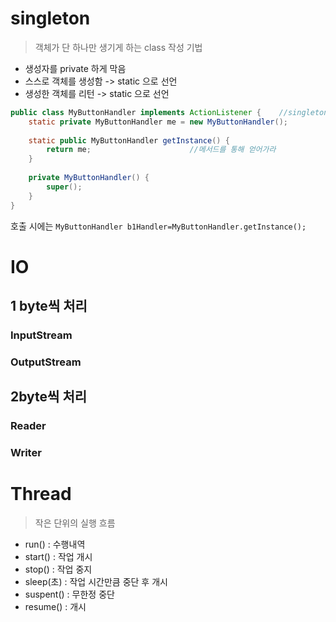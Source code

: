 # singleton

> 객체가 단 하나만 생기게 하는 class 작성 기법

- 생성자를 private 하게 막음
- 스스로 객체를 생성함 -> static 으로 선언
- 생성한 객체를 리턴 -> static 으로 선언

```java
public class MyButtonHandler implements ActionListener {	//singleton
	static private MyButtonHandler me = new MyButtonHandler();
	
	static public MyButtonHandler getInstance() { 
		return me;						//메서드를 통해 얻어가라
	}
	
	private MyButtonHandler() {
		super();
	}	
}
```

호출 시에는 `MyButtonHandler b1Handler=MyButtonHandler.getInstance();`



# IO

## 1 byte씩 처리

### InputStream

### OutputStream



## 2byte씩 처리

### Reader

### Writer



# Thread

> 작은 단위의 실행 흐름

- run() : 수행내역
- start() : 작업 개시
- stop() : 작업 중지
- sleep(초) : 작업 시간만큼 중단 후 개시
- suspent() : 무한정 중단
- resume() : 개시